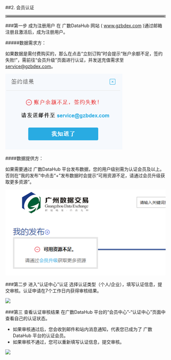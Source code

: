 ##2. 会员认证

<hr style=" border:4px solid #A9A9A9;" />

###第一步 成为注册用户
在 广数DataHub 网站 ( www.gzbdex.com )通过邮箱注册且激活后，成为注册用户。

#####数据需求方：

如果数据是需付费购买的，那么在点击“立刻订购”时会提示“账户余额不足，签约失败!”，需前往“会员升级”页面进行认证，并发送充值需求至 service@gzbdex.com。

![](img/lack_of_balance.png)

####数据提供方：

如果需要通过 广数DataHub 平台发布数据，您的用户级别需为认证会员及以上。否则在“我的发布”中点击“+”发布数据时会提示“可用资源不足，请通过会员升级获取更多资源”。

![](img/lack_of_resource.png)

###第二步 进入“认证中心”认证
 选择认证类型（个人/企业），填写认证信息，提交审核。认证申请在7个工作日内获得审核结果。

![](img/certificate.png)

###第三 查看认证审核结果
在广数DataHub 平台的“会员中心”-“认证中心”页面中查看自己的认证状态。

* 如果审核通过后，您会收到邮件和站内消息通知，代表您已成为了 广数DataHub 平台的认证会员。
* 如果审核不通过，您可以重新填写认证信息，提交审核。


![](img/certificate_result.png)